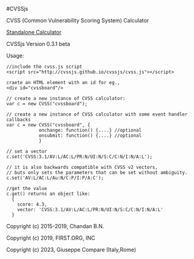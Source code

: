 #CVSSjs

CVSS (Common Vulnerability Scoring System) Calculator

<a href="http://cvssjs.github.io/cvssjs">Standalone Calculator</a>

CVSSjs Version 0.3.1 beta

Usage:

    //include the cvss.js script 
    <script src="http://cvssjs.github.io/cvssjs/cvss.js"></script>
    
    craete an HTML element with an id for eg.,
    <div id="cvssboard"/>
    
    // create a new instance of CVSS calculator:
    var c = new CVSS("cvssboard");

    // create a new instance of CVSS calculator with some event handler callbacks
    var c = new CVSS("cvssboard", {
                onchange: function() {....} //optional
                onsubmit: function() {....} //optional
                }
                
    // set a vector
    c.set('CVSS:3.1/AV:L/AC:L/PR:N/UI:N/S:C/C:N/I:N/A:L');
    
    // it is also backwards compatible with CVSS v2 vectors, 
    // buts only sets the parameters that can be set without ambiguity.
    c.set('AV:L/AC:L/Au:N/C:P/I:P/A:C');
    
    //get the value
    c.get() returns an object like:
      {
        score: 4.3,
        vector: 'CVSS:3.1/AV:L/AC:L/PR:N/UI:N/S:C/C:N/I:N/A:L'
      }


Copyright (c) 2015-2019, Chandan B.N.

Copyright (c) 2019, FIRST.ORG, INC

Copyright (c) 2023, Giuseppe Compare (Italy,Rome)
